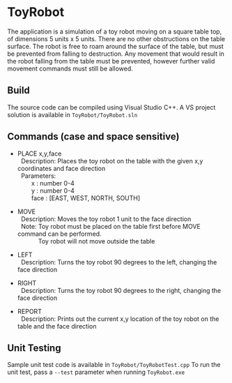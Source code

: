 # ToyRobot
The application is a simulation of a toy robot moving on a square table top, of dimensions 5 units x 5 units. There are no other obstructions on the table surface. The robot is free to roam around the surface of the table, but must be prevented from falling to destruction. Any movement that would result in the robot falling from the table must be prevented, however further valid movement commands must still be allowed.

## Build
The source code can be compiled using Visual Studio C++. A VS project solution is available in `ToyRobot/ToyRobot.sln`

## Commands (case and space sensitive)
* PLACE x,y,face  
  &nbsp;&nbsp;Description: Places the toy robot on the table with the given x,y coordinates and face direction  
  &nbsp;&nbsp;Parameters:  
  &nbsp;&nbsp;&nbsp;&nbsp;&nbsp;&nbsp;&nbsp;&nbsp;x : number 0-4  
  &nbsp;&nbsp;&nbsp;&nbsp;&nbsp;&nbsp;&nbsp;&nbsp;y : number 0-4  
  &nbsp;&nbsp;&nbsp;&nbsp;&nbsp;&nbsp;&nbsp;&nbsp;face : [EAST, WEST, NORTH, SOUTH]  
  
* MOVE  
  &nbsp;&nbsp;Description: Moves the toy robot 1 unit to the face direction  
  &nbsp;&nbsp;Note: Toy robot must be placed on the table first before MOVE command can be performed.  
  &nbsp;&nbsp;&nbsp;&nbsp;&nbsp;&nbsp;&nbsp;&nbsp;&nbsp;&nbsp;&nbsp;&nbsp;Toy robot will not move outside the table
    
* LEFT  
  &nbsp;&nbsp;Description: Turns the toy robot 90 degrees to the left, changing the face direction
    
* RIGHT  
  &nbsp;&nbsp;Description: Turns the toy robot 90 degrees to the right, changing the face direction
    
* REPORT  
  &nbsp;&nbsp;Description: Prints out the current x,y location of the toy robot on the table and the face direction
  
## Unit Testing
  Sample unit test code is available in `ToyRobot/ToyRobotTest.cpp`
  To run the unit test, pass a `--test` parameter when running `ToyRobot.exe`
